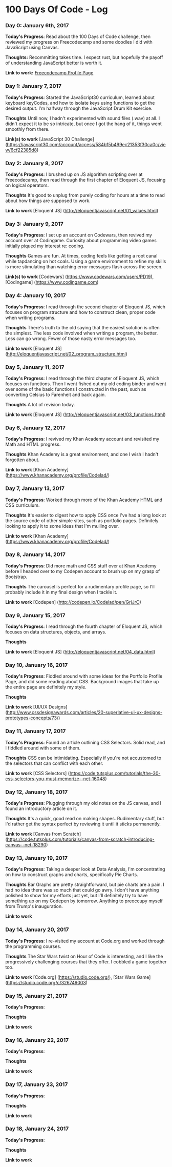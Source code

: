 # 100 Days Of Code - Log

### Day 0: January 6th, 2017

**Today's Progress**: Read about the 100 Days of Code challenge, then reviewed my progress on Freecodecamp and some doodles I did with JavaScript using Canvas.

**Thoughts:** Recommitting takes time. I expect rust, but hopefully the payoff of understanding JavaScript better is worth it.

**Link to work:** [Freecodecamp Profile Page](https://www.freecodecamp.com/pd19)

### Day 1: January 7, 2017

**Today's Progress**: Started the JavaScript30 curriculum, learned about keyboard keyCodes, and how to isolate keys using functions  to get the desired output. I'm halfway through the JavaScript Drum Kit exercise.

**Thoughts** Until now, I hadn't experimented with sound files (.wav) at all. I didn't expect it to be so intricate, but once I got the hang of it, things went smoothly from there.

**Link(s) to work** [JavaScript 30 Challenge] (https://javascript30.com/account/access/584b15b499ec21353f30ca0c/view/6cf22385d8)

### Day 2: January 8, 2017

**Today's Progress**: I brushed up on JS algorithm scripting over at Freecodecamp, then read through the first chapter of Eloquent JS, focusing on logical operators.

**Thoughts** It's good to unplug from purely coding for hours at a time to read about how things are supposed to work.

**Link to work** [Eloquent JS] (http://eloquentjavascript.net/01_values.html)

### Day 3: January 9, 2017

**Today's Progress**: I set up an account on Codewars, then revived my account over at Codingame. Curiosity about programming video games initially piqued my interest re: coding. 

**Thoughts** Games are fun. At times, coding feels like getting a root canal while tapdancing on hot coals. Using a game environment to refine my skills is more stimulating than watching error messages flash across the screen.

**Link(s) to work** [Codewars] (https://www.codewars.com/users/PD19), [Codingame] (https://www.codingame.com)

### Day 4: January 10, 2017

**Today's Progress**: I read through the second chapter of Eloquent JS, which focuses on program structure and how to construct clean, proper code when writing programs.

**Thoughts** There's truth to the old saying that the easiest solution is often the simplest. The less code involved when writing a program, the better. Less can go wrong. Fewer of those nasty error messages too.

**Link to work** [Eloquent JS] (http://eloquentjavascript.net/02_program_structure.html)

### Day 5, January 11, 2017

**Today's Progress**: I read through the third chapter of Eloquent JS, which focuses on functions. Then I went fished out my old coding binder and went over some of the basic functions I constructed in the past, such as converting Celsius to Farenheit and back again.

**Thoughts** A lot of revision today. 

**Link to work** [Eloquent JS] (http://eloquentjavascript.net/03_functions.html)

### Day 6, January 12, 2017

**Today's Progress**: I revived my Khan Academy account and revisited my Math and HTML progress. 

**Thoughts** Khan Academy is a great environment, and one I wish I hadn't forgotten about.

**Link to work** [Khan Academy] (https://www.khanacademy.org/profile/Codelad/)

### Day 7, January 13, 2017

**Today's Progress**: Worked through more of the Khan Academy HTML and CSS curriculum.

**Thoughts** It's easier to digest how to apply CSS once I've had a long look at the source code of other simple sites, such as portfolio pages. Definitely looking to apply it to some ideas that I'm mulling over.

**Link to work** [Khan Academy] (https://www.khanacademy.org/profile/Codelad/)

### Day 8, January 14, 2017

**Today's Progress**: Did more math and CSS stuff over at Khan Academy before I headed over to my Codepen account to brush up on my grasp of Bootstrap. 

**Thoughts** The carousel is perfect for a rudimentary profile page, so I'll probably include it in my final design when I tackle it.

**Link to work** [Codepen] (http://codepen.io/Codelad/pen/GrjJrO)

### Day 9, January 15, 2017

**Today's Progress**: I read through the fourth chapter of Eloquent JS, which focuses on data structures, objects, and arrays.

**Thoughts**

**Link to work** [Eloquent JS] (http://eloquentjavascript.net/04_data.html)

### Day 10, January 16, 2017

**Today's Progress**: Fiddled around with some ideas for the Portfolio Profile Page, and did some reading about CSS. Background images that take up the entire page are definitely my style.

**Thoughts**

**Link to work** [UI/UX Designs] (http://www.cssdesignawards.com/articles/20-superlative-ui-ux-designs-prototypes-concepts/73/)

### Day 11, January 17, 2017

**Today's Progress**: Found an article outlining CSS Selectors. Solid read, and I fiddled around with some of them.

**Thoughts** CSS can be intimidating. Especially if you're not accustomed to the selectors that can conflict with each other.

**Link to work** [CSS Selectors] (https://code.tutsplus.com/tutorials/the-30-css-selectors-you-must-memorize--net-16048)

### Day 12, January 18, 2017

**Today's Progress**: Plugging through my old notes on the JS canvas, and I found an introductory article on it.

**Thoughts** It's a quick, good read on making shapes. Rudimentary stuff, but I'd rather get the syntax perfect by reviewing it until it sticks permanently.

**Link to work** [Canvas from Scratch] (https://code.tutsplus.com/tutorials/canvas-from-scratch-introducing-canvas--net-18290)

### Day 13, January 19, 2017

**Today's Progress**: Taking a deeper look at Data Analysis, I'm concentrating on how to construct graphs and charts, specifically Pie Charts.

**Thoughts** Bar Graphs are pretty straightforward, but pie charts are a pain. I had no idea there was so much that could go awry. I don't have anything polished to show for my efforts just yet, but I'll definitely try to have something up on my Codepen by tomorrow. Anything to preoccupy myself from Trump's inauguration. 

**Link to work**

### Day 14, January 20, 2017

**Today's Progress**: I re-visited my account at Code.org and worked through the programming courses.

**Thoughts** The Star Wars twist on Hour of Code is interesting, and I like the progressively challenging courses that they offer. I cobbled a game together too.

**Link to work** [Code.org] (https://studio.code.org/), [Star Wars Game] (https://studio.code.org/c/326749003)

### Day 15, January 21, 2017

**Today's Progress**: 

**Thoughts**

**Link to work**

### Day 16, January 22, 2017

**Today's Progress**: 

**Thoughts**

**Link to work**

### Day 17, January 23, 2017

**Today's Progress**: 

**Thoughts**

**Link to work**

### Day 18, January 24, 2017

**Today's Progress**: 

**Thoughts**

**Link to work**
